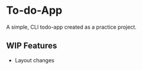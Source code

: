 # To-do-App

A simple, CLI todo-app created as a practice project.

## WIP Features
* Layout changes
